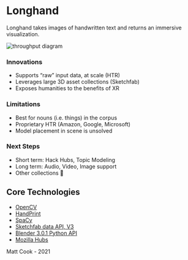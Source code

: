 # **Longhand** #
Longhand takes images of handwritten text and returns an immersive visualization. 

![throughput diagram](https://images.squarespace-cdn.com/content/v1/532b70b6e4b0dca092974dbe/1627401430752-R7H10DTUUOSB4GKDDKD1/Longhand+Throughput_Cook2021.png?format=2500w)

### Innovations
* Supports “raw” input data, at scale (HTR)
* Leverages large 3D asset collections (Sketchfab)
* Exposes humanities to the benefits of XR 
### Limitations
* Best for nouns (i.e. things) in the corpus
* Proprietary HTR (Amazon, Google, Microsoft)
* Model placement in scene is unsolved 
### Next Steps
* Short term: Hack Hubs, Topic Modeling 
* Long term: Audio, Video, Image support
* Other collections 

## Core Technologies
 * [OpenCV](https://github.com/opencv/opencv)
 * [HandPrint](https://github.com/caltechlibrary/handprint)
 * [SpaCy](https://github.com/explosion/spaCy)
 * [Sketchfab data API, V3](https://docs.sketchfab.com/data-api/v3/index.html)
 * [Blender 3.0.1 Python API](https://docs.blender.org/api/current/index.html)
 * [Mozilla Hubs](https://github.com/mozilla/hubs)

Matt Cook - 2021
